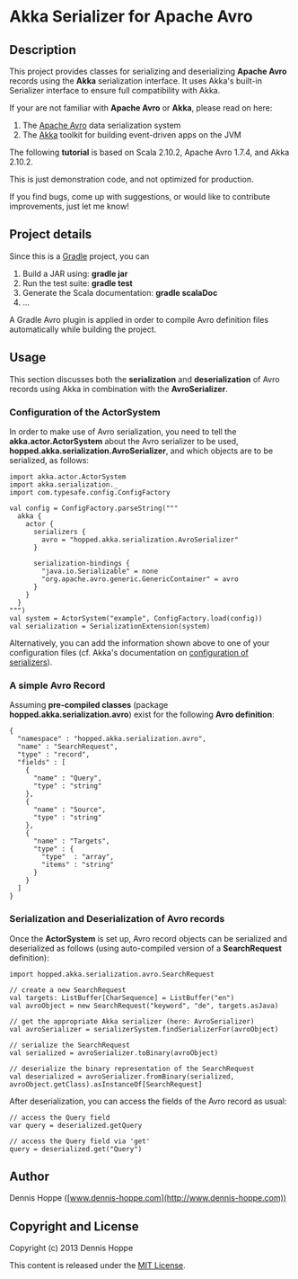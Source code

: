 # Akka Serializer for Apache Avro

## Description
This project provides classes for serializing and deserializing **Apache Avro**
records using the **Akka** serialization interface. It uses Akka's built-in
Serializer interface to ensure full compatibility with Akka.

If your are not familiar with **Apache Avro** or **Akka**, please read on here:

  1. The [Apache Avro](http://avro.apache.org) data serialization system
  2. The [Akka](http://www.akka.io) toolkit for building event-driven apps on the JVM

The following **tutorial** is based on Scala 2.10.2, Apache Avro 1.7.4, and
Akka 2.10.2.

This is just demonstration code, and not optimized for production.

If you find bugs, come up with suggestions, or would like to
contribute improvements, just let me know!


## Project details

Since this is a [Gradle](http://www.gradle.org) project, you can

  1. Build a JAR using: **gradle jar**
  2. Run the test suite: **gradle test**
  3. Generate the Scala documentation: **gradle scalaDoc**
  4. ...

A Gradle Avro plugin is applied in order to compile Avro definition files
automatically while building the project.


## Usage
This section discusses both the **serialization** and **deserialization** of
Avro records using Akka in combination with the **AvroSerializer**.

### Configuration of the ActorSystem
In order to make use of Avro serialization, you need to tell the
**akka.actor.ActorSystem** about the Avro serializer to be used,
**hopped.akka.serialization.AvroSerializer**, and which objects are to be
serialized, as follows:

    import akka.actor.ActorSystem
    import akka.serialization._
    import com.typesafe.config.ConfigFactory

    val config = ConfigFactory.parseString("""
      akka {
        actor {
          serializers {
            avro = "hopped.akka.serialization.AvroSerializer"
          }

          serialization-bindings {
            "java.io.Serializable" = none
            "org.apache.avro.generic.GenericContainer" = avro
          }
        }
      }
    """)
    val system = ActorSystem("example", ConfigFactory.load(config))
    val serialization = SerializationExtension(system)

Alternatively, you can add the information shown above to one of your
configuration files (cf. Akka's documentation on [configuration of
serializers](http://doc.akka.io/docs/akka/snapshot/scala/serialization.html)).

### A simple Avro Record

Assuming **pre-compiled classes** (package **hopped.akka.serialization.avro**)
exist for the following **Avro definition**:

    {
      "namespace" : "hopped.akka.serialization.avro",
      "name" : "SearchRequest",
      "type" : "record",
      "fields" : [
        {
          "name" : "Query",
          "type" : "string"
        },
        {
          "name" : "Source",
          "type" : "string"
        },
        {
          "name" : "Targets",
          "type" : {
            "type"  : "array",
            "items" : "string"
          }
        }
      ]
    }

### Serialization and Deserialization of Avro records

Once the **ActorSystem** is set up, Avro record objects can be serialized and
deserialized as follows (using auto-compiled version of a **SearchRequest**
definition):

    import hopped.akka.serialization.avro.SearchRequest

    // create a new SearchRequest
    val targets: ListBuffer[CharSequence] = ListBuffer("en")
    val avroObject = new SearchRequest("keyword", "de", targets.asJava)

    // get the appropriate Akka serializer (here: AvroSerializer)
    val avroSerializer = serializerSystem.findSerializerFor(avroObject)

    // serialize the SearchRequest
    val serialized = avroSerializer.toBinary(avroObject)

    // deserialize the binary representation of the SearchRequest
    val deserialized = avroSerializer.fromBinary(serialized, avroObject.getClass).asInstanceOf[SearchRequest]

After deserialization, you can access the fields of the Avro record as usual:

    // access the Query field
    var query = deserialized.getQuery

    // access the Query field via 'get'
    query = deserialized.get("Query")


## Author

Dennis Hoppe ([www.dennis-hoppe.com](http://www.dennis-hoppe.com))


## Copyright and License

Copyright (c) 2013 Dennis Hoppe

This content is released under the [MIT License](http://opensource.org/licenses/MIT).
